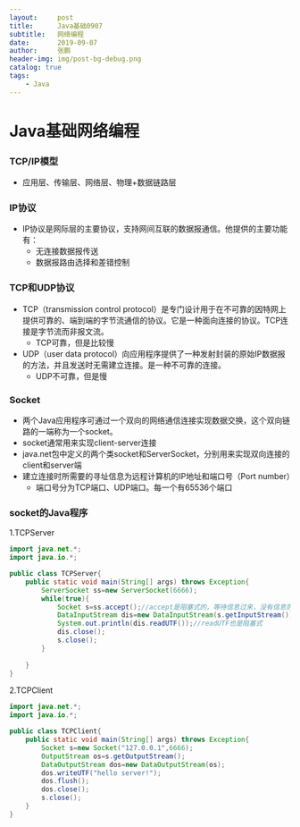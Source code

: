 ```yaml
---
layout:     post 
title:      Java基础0907
subtitle:   网络编程
date:       2019-09-07
author:     张鹏
header-img: img/post-bg-debug.png
catalog: true   
tags:                         
    - Java
---
```


# Java基础网络编程

### TCP/IP模型

- 应用层、传输层、网络层、物理+数据链路层

### IP协议

- IP协议是网际层的主要协议，支持网间互联的数据报通信。他提供的主要功能有：
   - 无连接数据报传送
   - 数据报路由选择和差错控制

### TCP和UDP协议

- TCP（transmission control protocol）是专门设计用于在不可靠的因特网上提供可靠的、端到端的字节流通信的协议。它是一种面向连接的协议。TCP连接是字节流而非报文流。
   - TCP可靠，但是比较慢
- UDP（user data protocol）向应用程序提供了一种发射封装的原始IP数据报的方法，并且发送时无需建立连接。是一种不可靠的连接。
   - UDP不可靠，但是慢

### Socket

- 两个Java应用程序可通过一个双向的网络通信连接实现数据交换，这个双向链路的一端称为一个socket。
- socket通常用来实现client-server连接
- java.net包中定义的两个类socket和ServerSocket，分别用来实现双向连接的client和server端
- 建立连接时所需要的寻址信息为远程计算机的IP地址和端口号（Port number）
   - 端口号分为TCP端口、UDP端口。每一个有65536个端口

### socket的Java程序

1.TCPServer

```java
import java.net.*;
import java.io.*;

public class TCPServer{
	public static void main(String[] args) throws Exception{
		ServerSocket ss=new ServerSocket(6666);
		while(true){
			Socket s=ss.accept();//accept是阻塞式的，等待信息过来，没有信息则一直等待
			DataInputStream dis=new DataInputStream(s.getInputStream());
			System.out.println(dis.readUTF());//readUTF也是阻塞式
			dis.close();
			s.close();
		}
		
	}
}
```
2.TCPClient

```java
import java.net.*;
import java.io.*;

public class TCPClient{
	public static void main(String[] args) throws Exception{
		Socket s=new Socket("127.0.0.1",6666);
		OutputStream os=s.getOutputStream();
		DataOutputStream dos=new DataOutputStream(os);
		dos.writeUTF("hello server!");
		dos.flush();
		dos.close();
		s.close();
	}
}
```